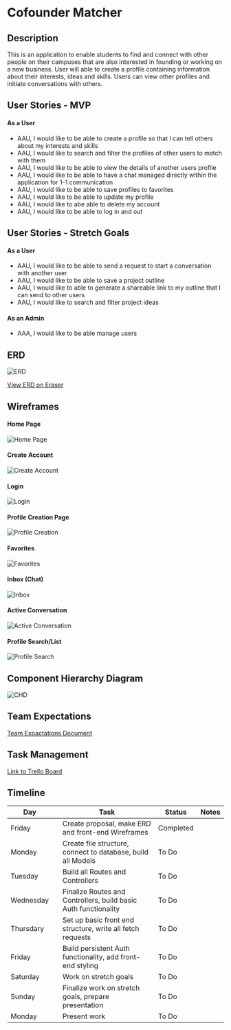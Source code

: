 # Cofounder Matcher

## Description

This is an application to enable students to find and connect with other people on their campuses that are also interested in founding or working on a new business. User will able to create a profile containing information about their interests, ideas and skills. Users can view other profiles and initiate conversations with others.

## User Stories - MVP

#### As a User

* AAU, I would like to be able to create a profile so that I can tell others about my interests and skills
* AAU, I would like to search and filter the profiles of other users to match with them
* AAU, I would like to be able to view the details of another users profile
* AAU, I would like to be able to have a chat managed directly within the application for 1-1 communication
* AAU, I would like to be able to save profiles to favorites
* AAU, I would like to be able to update my profile
* AAU, I would like to abe able to delete my account
* AAU, I would like to be able to log in and out

## User Stories - Stretch Goals

#### As a User

* AAU, I would like to be able to send a request to start a conversation with another user
* AAU, I would like to be able to save a project outline
* AAU, I would like to able to generate a shareable link to my outline that I can send to other users
* AAU, I would like to search and filter project ideas

#### As an Admin

* AAA, I would like to be able manage users

## ERD

![ERD](./images/ERD_cofounder_matcher.png)

[View ERD on Eraser](https://app.eraser.io/workspace/mBdlNoMANSN8HNMNumZn)

## Wireframes

#### Home Page

![Home Page](./images/Homepage_Wireframe.png)

#### Create Account

![Create Account](./images/Create_Account_Wireframe.png)

#### Login

![Login](./images/Login_Wireframe.png)

#### Profile Creation Page

![Profile Creation](./images/Profile_Creator_Wireframe.png)

#### Favorites

![Favorites](./images/Favorites_View_Wireframe.png)

#### Inbox (Chat)

![Inbox](./images/Conversations_List_Wireframe.png)

#### Active Conversation

![Active Conversation](./images/Active_Conversation_Wireframe.png)

#### Profile Search/List

![Profile Search](./images/Profiles_Search_Wireframe.png)

## Component Hierarchy Diagram

![CHD](./images/Component_Hierarchy_Diagram.png)

## Team Expectations

[Team Expactations Document](https://docs.google.com/document/d/1x4fUAaMDLckjXVp3b591UxO4_F7pSIRwvvLP4xvhZ2o/edit?usp=sharing)

## Task Management

[Link to Trello Board](https://trello.com/b/oYRY42X9/sei-unit-3-project)

## Timeline

| Day       |   | Task                                                            | Status    | Notes |
|-----------|---|-----------------------------------------------------------------|-----------|-------|
| Friday    |   | Create proposal, make ERD and front-end Wireframes              | Completed |       |
| Monday    |   | Create file structure, connect to database, build all Models    | To Do     |       |
| Tuesday   |   | Build all Routes and Controllers                                | To Do     |       |
| Wednesday |   | Finalize Routes and Controllers, build basic Auth functionality | To Do     |       |
| Thursdary |   | Set up basic front end structure, write all fetch requests      | To Do     |       |
| Friday    |   | Build persistent Auth functionality, add front-end styling      | To Do     |       |
| Saturday  |   | Work on stretch goals                                           | To Do     |       |
| Sunday    |   | Finalize work on stretch goals, prepare presentation            | To Do     |       |
| Monday    |   | Present work                                                    | To Do     |       |

